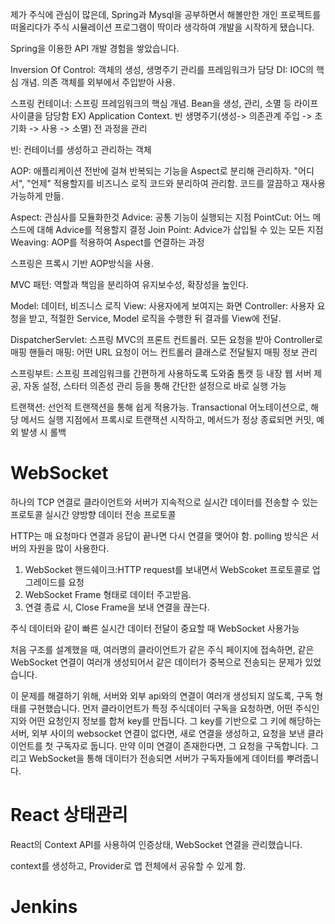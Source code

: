 제가 주식에 관심이 많은데, Spring과 Mysql을 공부하면서 해볼만한 개인 프로젝트를 떠올리다가 주식 시뮬레이션 프로그램이 딱이라 생각하여 개발을 시작하게 됐습니다.

Spring을 이용한 API 개발 경험을 쌓았습니다.

Inversion Of Control:  객체의 생성, 생명주기 관리를 프레임워크가 담당
DI: IOC의 핵심 개념. 의존 객체를 외부에서 주입받아 사용.

스프링 컨테이너: 스프링 프레임워크의 핵심 개념. Bean을 생성, 관리, 소멸 등 라이프사이클을 담당함 EX) Application Context.
빈 생명주기(생성-> 의존관계 주입 -> 초기화 -> 사용 -> 소멸) 전 과정을 관리

빈: 컨테이너를 생성하고 관리하는 객체

AOP: 애플리케이션 전반에 걸쳐 반복되는 기능을 Aspect로 분리해 관리하자. "어디서", "언제" 적용할지를 비즈니스 로직 코드와 분리하여 관리함. 코드를 깔끔하고 재사용 가능하게 만듦.

Aspect: 관심사를 모듈화한것
Advice: 공통 기능이 실행되는 지점
PointCut: 어느 메스드에 대해 Advice를 적용할지 결정
Join Point: Advice가 삽입될 수 있는 모든 지점
Weaving: AOP를 적용하여 Aspect를 연결하는 과정

스프링은 프록시 기반 AOP방식을 사용.

MVC 패턴: 역할과 책임을 분리하여 유지보수성, 확장성을 높인다.

Model: 데이터, 비즈니스 로직
View: 사용자에게 보여지는 화면
Controller: 사용자 요청을 받고, 적절한 Service, Model 로직을 수행한 뒤 결과를 View에 전달.

DispatcherServlet: 스프링 MVC의 프론트 컨트롤러. 모든 요청을 받아 Controller로 매핑
핸들러 매핑: 어떤 URL 요청이 어느 컨트롤러 클래스로 전달될지 매핑 정보 관리

스프링부트: 스프링 프레임워크를 간편하게 사용하도록 도와줌
톰캣 등 내장 웹 서버 제공, 자동 설정, 스타터 의존성 관리 등을 통해 간단한 설정으로 바로 실행 가능

트랜잭션: 선언적 트랜잭션을 통해 쉽게 적용가능. Transactional 어노테이션으로, 해당 메서드 실행 지점에서 프록시로 트랜잭션 시작하고, 메서드가 정상 종료되면 커밋, 예외 발생 시 롤백

# WebSocket 
하나의 TCP 연결로 클라이언트와 서버가 지속적으로 실시간 데이터를 전송할 수 있는 프로토콜
실시간 양방향 데이터 전송 프로토콜

HTTP는 매 요청마다 연결과 응답이 끝나면 다시 연결을 맺어야 함.
polling 방식은 서버의 자원을 많이 사용한다.

1. WebSocket 핸드쉐이크:HTTP request를 보내면서 WebScoket 프로토콜로 업그레이드를 요청
2. WebSocket Frame 형태로 데이터 주고받음.
3. 연결 종료 시, Close Frame을 보내 연결을 끊는다.

주식 데이터와 같이 빠른 실시간 데이터 전달이 중요할 때 WebSocket 사용가능

처음 구조를 설계했을 때, 여러명의 클라이언트가 같은 주식 페이지에 접속하면, 같은 WebSocket 연결이 여러개 생성되어서 같은 데이터가 중복으로 전송되는 문제가 있었습니다.

이 문제를 해결하기 위해, 서버와 외부 api와의 연결이 여러개 생성되지 않도록, 구독 형태를 구현했습니다.
먼저 클라이언트가 특정 주식데이터 구독을 요청하면, 어떤 주식인지와 어떤 요청인지 정보를 합쳐 key를 만듭니다. 그 key를 기반으로 그 키에 해당하는 서버, 외부 사이의 websocket 연결이 없다면, 새로 연결을 생성하고, 요청을 보낸 클라이언트를 첫 구독자로 둡니다. 만약 이미 연결이 존재한다면, 그 요청을 구독합니다. 그리고 WebSocket을 통해 데이터가 전송되면 서버가 구독자들에게 데이터를 뿌려줍니다.
# React 상태관리

React의 Context API를 사용하여 인증상태, WebSocket 연결을 관리했습니다.

context를 생성하고, Provider로 앱 전체에서 공유할 수 있게 함.

# Jenkins
